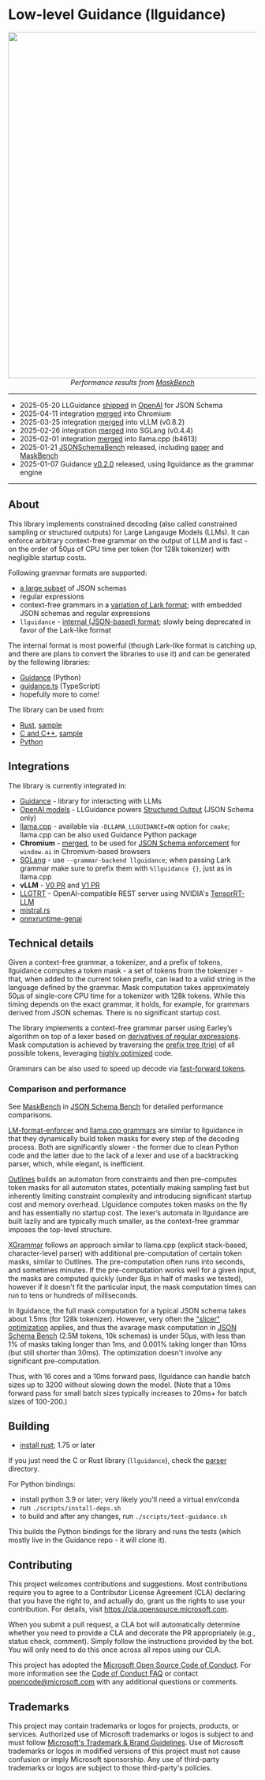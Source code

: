 # Low-level Guidance (llguidance)

<p align="center">
    <img src="https://github.com/guidance-ai/jsonschemabench/raw/main/maskbench/plots/hero.png" width="700">
    <br/>
    <em>Performance results from <a href ="https://github.com/guidance-ai/jsonschemabench/tree/main/maskbench">MaskBench</a></em>
</p>

--- 

* 2025-05-20 LLGuidance [shipped](https://x.com/OpenAIDevs/status/1924915341052019166) in [OpenAI](https://x.com/OpenAIDevs/status/1924915343677653014) for JSON Schema
* 2025-04-11 integration [merged](https://github.com/chromium/chromium/commit/07ca6337c2f714ba0477202414bd2b1692e70594) into Chromium
* 2025-03-25 integration [merged](https://github.com/vllm-project/vllm/pull/14779) into vLLM (v0.8.2)
* 2025-02-26 integration [merged](https://github.com/sgl-project/sglang/pull/3298) into SGLang (v0.4.4)
* 2025-02-01 integration [merged](https://github.com/ggml-org/llama.cpp/pull/10224) into llama.cpp (b4613)
* 2025-01-21 [JSONSchemaBench](https://github.com/guidance-ai/jsonschemabench) released, including [paper](https://arxiv.org/abs/2501.10868) and [MaskBench](https://github.com/guidance-ai/jsonschemabench/tree/main/maskbench)
* 2025-01-07 Guidance [v0.2.0](https://github.com/guidance-ai/guidance/releases/tag/0.2.0) released, using llguidance as the grammar engine

---

## About

This library implements constrained decoding (also called constrained sampling or
structured outputs) for Large Langauge Models (LLMs).
It can enforce arbitrary context-free grammar on the output of LLM
and is fast - on the order of 50μs of CPU time per token
(for 128k tokenizer) with negligible startup costs.

Following grammar formats are supported:
- [a large subset](./docs/json_schema.md) of JSON schemas
- regular expressions
- context-free grammars in a [variation of Lark format](./docs/syntax.md);
  with embedded JSON schemas and regular expressions
- `llguidance` - [internal (JSON-based) format](./parser/src/api.rs);
  slowly being deprecated in favor of the Lark-like format

The internal format is most powerful (though Lark-like format is catching up, and there are plans to convert the libraries to use it) and can be generated by the following libraries:
- [Guidance](https://github.com/guidance-ai/guidance) (Python)
- [guidance.ts](https://github.com/mmoskal/guidance-ts) (TypeScript)
- hopefully more to come!

The library can be used from:
- [Rust](./parser/README.md), [sample](./sample_parser/src/minimal.rs)
- [C and C++](./parser/llguidance.h), [sample](./c_sample/c_sample.cpp)
- [Python](./python/llguidance/_lib.pyi)

## Integrations

The library is currently integrated in:
- [Guidance](https://github.com/guidance-ai/guidance) - library for interacting with LLMs
- [OpenAI models](https://x.com/OpenAIDevs/status/1924915343677653014) - LLGuidance powers [Structured Output](https://platform.openai.com/docs/guides/structured-outputs) (JSON Schema only)
- [llama.cpp](https://github.com/ggerganov/llama.cpp/pull/10224) - 
  available via `-DLLAMA_LLGUIDANCE=ON` option for `cmake`;
  llama.cpp can be also used Guidance Python package
- **Chromium** - [merged](https://github.com/chromium/chromium/commit/07ca6337c2f714ba0477202414bd2b1692e70594),
  to be used for [JSON Schema enforcement](https://github.com/webmachinelearning/prompt-api?tab=readme-ov-file#structured-output-or-json-output) for `window.ai` in Chromium-based browsers
- [SGLang](https://github.com/sgl-project/sglang/pull/3298) -
  use `--grammar-backend llguidance`; when passing Lark grammar make
  sure to prefix them with `%llguidance {}`, just as in llama.cpp
- **vLLM** - [V0 PR](https://github.com/vllm-project/vllm/pull/14589) and [V1 PR](https://github.com/vllm-project/vllm/pull/14779)
- [LLGTRT](https://github.com/guidance-ai/llgtrt) - OpenAI-compatible REST server using NVIDIA's [TensorRT-LLM](https://github.com/NVIDIA/TensorRT-LLM)
- [mistral.rs](https://github.com/EricLBuehler/mistral.rs/pull/899)
- [onnxruntime-genai](https://github.com/microsoft/onnxruntime-genai/pull/1381)

## Technical details

Given a context-free grammar, a tokenizer, and a prefix of tokens, llguidance computes a token mask - a set of tokens from the tokenizer - that, when added to the current token prefix, can lead to a valid string in the language defined by the grammar. Mask computation takes approximately 50μs of single-core CPU time for a tokenizer with 128k tokens. While this timing depends on the exact grammar, it holds, for example, for grammars derived from JSON schemas. There is no significant startup cost.

The library implements a context-free grammar parser using Earley’s algorithm on top of a lexer based on [derivatives of regular expressions](https://github.com/microsoft/derivre). Mask computation is achieved by traversing the [prefix tree (trie)](./docs/toktrie.md) of all possible tokens, leveraging [highly optimized](./docs/optimizations.md) code.

Grammars can be also used to speed up decode via [fast-forward tokens](./docs/fast_forward.md).

### Comparison and performance

See [MaskBench](https://github.com/guidance-ai/jsonschemabench/tree/main/maskbench) in
[JSON Schema Bench](https://github.com/guidance-ai/jsonschemabench) for detailed performance comparisons.

[LM-format-enforcer](https://github.com/noamgat/lm-format-enforcer) and [llama.cpp grammars](https://github.com/ggerganov/llama.cpp/blob/master/grammars/README.md) are similar to llguidance in that they dynamically build token masks for every step of the decoding process. Both are significantly slower - the former due to clean Python code and the latter due to the lack of a lexer and use of a backtracking parser, which, while elegant, is inefficient.

[Outlines](https://github.com/dottxt-ai/outlines) builds an automaton from constraints and then pre-computes token masks for all automaton states, potentially making sampling fast but inherently limiting constraint complexity and introducing significant startup cost and memory overhead. Llguidance computes token masks on the fly and has essentially no startup cost. The lexer’s automata in llguidance are built lazily and are typically much smaller, as the context-free grammar imposes the top-level structure.

[XGrammar](https://github.com/mlc-ai/xgrammar) follows an approach similar to llama.cpp (explicit stack-based, character-level parser) with additional pre-computation of certain token masks, similar to Outlines. The pre-computation often runs into seconds, and sometimes minutes. If the pre-computation works well for a given input, the masks are computed quickly (under 8μs in half of masks we tested), however if it doesn't fit the particular input, 
the mask computation times can run to tens or hundreds of milliseconds.

In llguidance, the full mask computation for a typical JSON schema takes about 1.5ms (for 128k tokenizer).
However, very often the ["slicer" optimization](./docs/optimizations.md#slicer-optimization) applies,
and thus the avarage mask computation in [JSON Schema Bench](https://github.com/guidance-ai/jsonschemabench)
(2.5M tokens, 10k schemas) is under 50μs,
with less than 1% of masks taking longer than 1ms,
and 0.001% taking longer than 10ms (but still shorter than 30ms).
The optimization doesn't involve any significant pre-computation.

Thus, with 16 cores and a 10ms forward pass, llguidance can handle batch sizes up to 3200 without slowing down the model. (Note that a 10ms forward pass for small batch sizes typically increases to 20ms+ for batch sizes of 100-200.)

## Building

- [install rust](https://www.rust-lang.org/tools/install); 1.75 or later

If you just need the C or Rust library (`llguidance`), 
check the [parser](./parser/README.md) directory.

For Python bindings:

- install python 3.9 or later; very likely you'll need a virtual env/conda
- run `./scripts/install-deps.sh`
- to build and after any changes, run `./scripts/test-guidance.sh`

This builds the Python bindings for the library and runs the tests
(which mostly live in the Guidance repo - it will clone it).

## Contributing

This project welcomes contributions and suggestions. Most contributions require you to agree to a
Contributor License Agreement (CLA) declaring that you have the right to, and actually do, grant us
the rights to use your contribution. For details, visit https://cla.opensource.microsoft.com.

When you submit a pull request, a CLA bot will automatically determine whether you need to provide
a CLA and decorate the PR appropriately (e.g., status check, comment). Simply follow the instructions
provided by the bot. You will only need to do this once across all repos using our CLA.

This project has adopted the [Microsoft Open Source Code of Conduct](https://opensource.microsoft.com/codeofconduct/).
For more information see the [Code of Conduct FAQ](https://opensource.microsoft.com/codeofconduct/faq/) or
contact [opencode@microsoft.com](mailto:opencode@microsoft.com) with any additional questions or comments.

## Trademarks

This project may contain trademarks or logos for projects, products, or services. Authorized use of Microsoft
trademarks or logos is subject to and must follow
[Microsoft's Trademark & Brand Guidelines](https://www.microsoft.com/en-us/legal/intellectualproperty/trademarks/usage/general).
Use of Microsoft trademarks or logos in modified versions of this project must not cause confusion or imply Microsoft sponsorship.
Any use of third-party trademarks or logos are subject to those third-party's policies.
